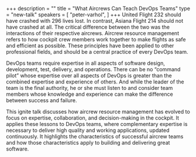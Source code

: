 +++
description = ""
title = "What Aircrews Can Teach DevOps Teams"
type = "new-talk"
speakers = [
        "peter-varhol",
]
+++
United Flight 232 should have crashed with 296 lives lost. In contrast, Asiana Flight 214 should not have crashed at all. The critical difference between the two was the interactions of their respective aircrews. Aircrew resource management refers to how cockpit crew members work together to make flights as safe and efficient as possible. These principles have been applied to other professional fields, and should be a central practice of every DevOps team.

DevOps teams require expertise in all aspects of software design, development, test, delivery, and operations. There can be no “command pilot” whose expertise over all aspects of DevOps is greater than the combined expertise and experience of others. And while the leader of the team is the final authority, he or she must listen to and consider team members whose knowledge and experience can make the difference between success and failure.

This ignite talk discusses how aircrew resource management has evolved to focus on expertise, collaboration, and decision-making in the cockpit. It applies these lessons to DevOps teams, where complementary expertise is necessary to deliver high quality and working applications, updated continuously. It highlights the characteristics of successful aircrew teams and how those characteristics apply to building and delivering great software.